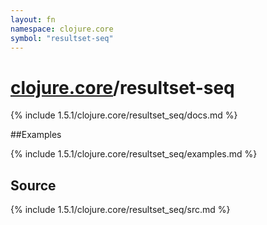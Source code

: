 ```yaml
---
layout: fn
namespace: clojure.core
symbol: "resultset-seq"
---
```


# [clojure.core](../)/resultset-seq

{% include 1.5.1/clojure.core/resultset_seq/docs.md %}

##Examples

{% include 1.5.1/clojure.core/resultset_seq/examples.md %}
## Source
{% include 1.5.1/clojure.core/resultset_seq/src.md %}

